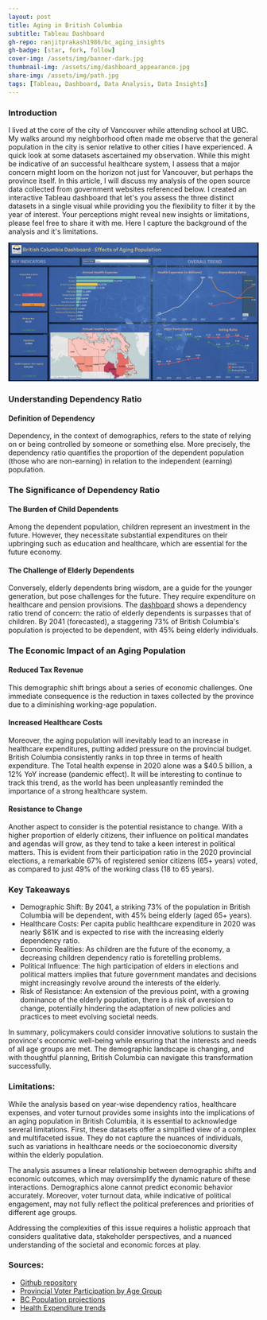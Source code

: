 ```yaml
---
layout: post
title: Aging in British Columbia
subtitle: Tableau Dashboard
gh-repo: ranjitprakash1986/bc_aging_insights
gh-badge: [star, fork, follow]
cover-img: /assets/img/banner-dark.jpg
thumbnail-img: /assets/img/dashboard_appearance.jpg
share-img: /assets/img/path.jpg
tags: [Tableau, Dashboard, Data Analysis, Data Insights]
---
```

### Introduction

I lived at the core of the city of Vancouver while attending school at UBC. My walks around my neighborhood often made me observe that the general population in the city is senior relative to other cities I have experienced. A quick look at some datasets ascertained my observation. While this might be indicative of an successful healthcare system, I assess that a major concern might loom on the horizon not just for Vancouver, but perhaps the province itself. In this article, I will discuss my analysis of the open source data collected from government websites referenced below. I created an interactive Tableau dashboard that let's you assess the three distinct datasets in a single visual while providing you the flexibility to filter it by the year of interest. Your perceptions might reveal new insights or limitations, please feel free to share it with me. Here I capture the background of the analysis and it's limitations.

![Dashboard Layout](../assets/img/dashboard_appearance.jpg)

### Understanding Dependency Ratio

#### Definition of Dependency
Dependency, in the context of demographics, refers to the state of relying on or being controlled by someone or something else. More precisely, the dependency ratio quantifies the proportion of the dependent population (those who are non-earning) in relation to the independent (earning) population.

### The Significance of Dependency Ratio

#### The Burden of Child Dependents
Among the dependent population, children represent an investment in the future. However, they necessitate substantial expenditures on their upbringing such as education and healthcare, which are essential for the future economy.

#### The Challenge of Elderly Dependents
Conversely, elderly dependents bring wisdom, are a guide for the younger generation, but pose challenges for the future. They require expenditure on healthcare and pension provisions. The [dashboard](https://public.tableau.com/app/profile/ranjit.sundaramurthi/viz/BCAgingInsights/Dashboard1) shows a dependency ratio trend of concern: the ratio of elderly dependents is surpasses that of children. By 2041 (forecasted), a staggering 73% of British Columbia's population is projected to be dependent, with 45% being elderly individuals.

### The Economic Impact of an Aging Population

#### Reduced Tax Revenue
This demographic shift brings about a series of economic challenges. One immediate consequence is the reduction in taxes collected by the province due to a diminishing working-age population.

#### Increased Healthcare Costs
Moreover, the aging population will inevitably lead to an increase in healthcare expenditures, putting added pressure on the provincial budget. British Columbia consistently ranks in top three in terms of health expenditure. The Total health expense in 2020 alone was a $40.5 billion, a 12% YoY increase (pandemic effect). It will be interesting to continue to track this trend, as the world has been unpleasantly reminded the importance of a strong healthcare system.

#### Resistance to Change
Another aspect to consider is the potential resistance to change. With a higher proportion of elderly citizens, their influence on political mandates and agendas will grow, as they tend to take a keen interest in political matters. This is evident from their participation ratio in the 2020 provincial elections, a remarkable 67% of registered senior citizens (65+ years) voted, as compared to just 49% of the working class (18 to 65 years).

### Key Takeaways
* Demographic Shift: By 2041, a striking 73% of the population in British Columbia will be dependent, with 45% being elderly (aged 65+ years).
* Healthcare Costs: Per capita public healthcare expenditure in 2020 was nearly $61K and is expected to rise with the increasing elderly dependency ratio.
* Economic Realities: As children are the future of the economy, a decreasing children dependency ratio is foretelling problems.
* Political Influence: The high participation of elders in elections and political matters implies that future government mandates and decisions might increasingly revolve around the interests of the elderly.
* Risk of Resistance: An extension of the previous point, with a growing dominance of the elderly population, there is a risk of aversion to change, potentially hindering the adaptation of new policies and practices to meet evolving societal needs.

In summary, policymakers could consider innovative solutions to sustain the province's economic well-being while ensuring that the interests and needs of all age groups are met. The demographic landscape is changing, and with thoughtful planning, British Columbia can navigate this transformation successfully.

### Limitations:

While the analysis based on year-wise dependency ratios, healthcare expenses, and voter turnout provides some insights into the implications of an aging population in British Columbia, it is essential to acknowledge several limitations. First, these datasets offer a simplified view of a complex and multifaceted issue. They do not capture the nuances of individuals, such as variations in healthcare needs or the socioeconomic diversity within the elderly population.

The analysis assumes a linear relationship between demographic shifts and economic outcomes, which may oversimplify the dynamic nature of these interactions. Demographics alone cannot predict economic behavior accurately. Moreover, voter turnout data, while indicative of political engagement, may not fully reflect the political preferences and priorities of different age groups.

Addressing the complexities of this issue requires a holistic approach that considers qualitative data, stakeholder perspectives, and a nuanced understanding of the societal and economic forces at play.

### Sources:
* [Github repository](https://github.com/ranjitprakash1986/bc_aging_insights)
* [Provincial Voter Participation by Age Group](https://catalogue.data.gov.bc.ca/dataset/provincial-voter-participation-by-age-group)
* [BC Population projections](https://catalogue.data.gov.bc.ca/dataset/bc-population-projections)
* [Health Expenditure trends](https://www.cihi.ca/en/national-health-expenditure-trends)
